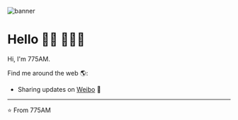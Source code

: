 ![banner](https://wx4.sinaimg.cn/mw2000/c0eae278gy1gqxfi93x8zj20u0145k21.jpg)
# Hello 👋🏾 👩🏾‍💻

Hi, I'm 775AM. 

Find me around the web 🌎:
- Sharing updates on <a href="https://weibo.com/u/3236618872">Weibo</a> 💼


---
⭐️ From 775AM
